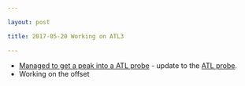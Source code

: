 ```yaml
---

layout: post

title: 2017-05-20 Working on ATL3

---
```



-   [Managed to get a peak into a ATL
    probe](/retroATL3/2017-05-20_APeakInside.md) - update to the [ATL
    probe](/retroATL3/).
-   Working on the offset

